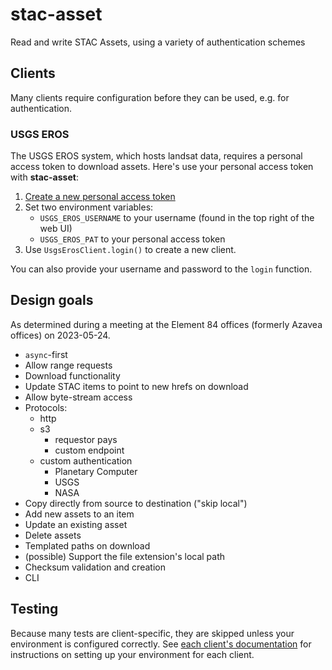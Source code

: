 # stac-asset

Read and write STAC Assets, using a variety of authentication schemes

## Clients

Many clients require configuration before they can be used, e.g. for authentication.

### USGS EROS

The USGS EROS system, which hosts landsat data, requires a personal access token to download assets.
Here's use your personal access token with **stac-asset**:

1. [Create a new personal access token](https://ers.cr.usgs.gov/password/appgenerate)
2. Set two environment variables:
    - `USGS_EROS_USERNAME` to your username (found in the top right of the web UI)
    - `USGS_EROS_PAT` to your personal access token
3. Use `UsgsErosClient.login()` to create a new client.

You can also provide your username and password to the `login` function.

## Design goals

As determined during a meeting at the Element 84 offices (formerly Azavea offices) on 2023-05-24.

- `async`-first
- Allow range requests
- Download functionality
- Update STAC items to point to new hrefs on download
- Allow byte-stream access
- Protocols:
  - http
  - s3
    - requestor pays
    - custom endpoint
  - custom authentication
    - Planetary Computer
    - USGS
    - NASA
- Copy directly from source to destination ("skip local")
- Add new assets to an item
- Update an existing asset
- Delete assets
- Templated paths on download
- (possible) Support the file extension's local path
- Checksum validation and creation
- CLI

## Testing

Because many tests are client-specific, they are skipped unless your environment is configured correctly.
See [each client's documentation](#clients) for instructions on setting up your environment for each client.
